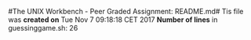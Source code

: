 #The UNIX Workbench - Peer Graded Assignment: README.md#
Tis file was **created on** Tue Nov 7 09:18:18 CET 2017
**Number of lines** in guessinggame.sh:
26
